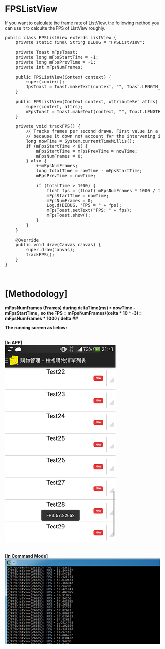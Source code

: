 # FPSListView

If you want to calculate the frame rate of ListView, the following method you can use it to calculte the FPS of ListView
roughly.

<pre>
public class FPSListView extends ListView {
    private static final String DEBUG = "FPSListView";

    private Toast mFpsToast;
    private long mFpsStartTime = -1;
    private long mFpsPrevTime = -1;
    private int mFpsNumFrames;

    public FPSListView(Context context) {
        super(context);
        fpsToast = Toast.makeText(context, "", Toast.LENGTH_SHORT);
    }

    public FPSListView(Context context, AttributeSet attrs) {
        super(context, attrs);
        mFpsToast = Toast.makeText(context, "", Toast.LENGTH_SHORT);
    }

    private void trackFPS() {
        // Tracks frames per second drawn. First value in a series of draws may be bogus
        // because it down not account for the intervening idle time
        long nowTime = System.currentTimeMillis();
        if (mFpsStartTime < 0) {
            mFpsStartTime = mFpsPrevTime = nowTime;
            mFpsNumFrames = 0;
        } else {
            ++mFpsNumFrames;
            long totalTime = nowTime - mFpsStartTime;
            mFpsPrevTime = nowTime;

            if (totalTime > 1000) {
                float fps = (float) mFpsNumFrames * 1000 / totalTime;
                mFpsStartTime = nowTime;
                mFpsNumFrames = 0;
                Log.d(DEBUG, "FPS = " + fps);
                mFpsToast.setText("FPS: " + fps);
                mFpsToast.show();
            }
        }
    }

    @Override
    public void draw(Canvas canvas) {
        super.draw(canvas);
        trackFPS();
    }
}
</pre>

<br/> <H1>[Methodology]</H1>

<b> mFpsNumFrames (Frames) during deltaTime(ms) = nowTime - mFpsStartTime , so the FPS = mFpsNumFrames/(delta * 10 ^ -3) = mFpsNumFrames * 1000 / delta ##<b/> 

<b>The running screen as below:<b/>

<br>[In APP]<br/>
![image](https://github.com/YomiRY/FPSListView/blob/master/image-folder/fps-2.png)

<br>[In Command Mode]<br/>
![image](https://github.com/YomiRY/FPSListView/blob/master/image-folder/fps-1.png)


